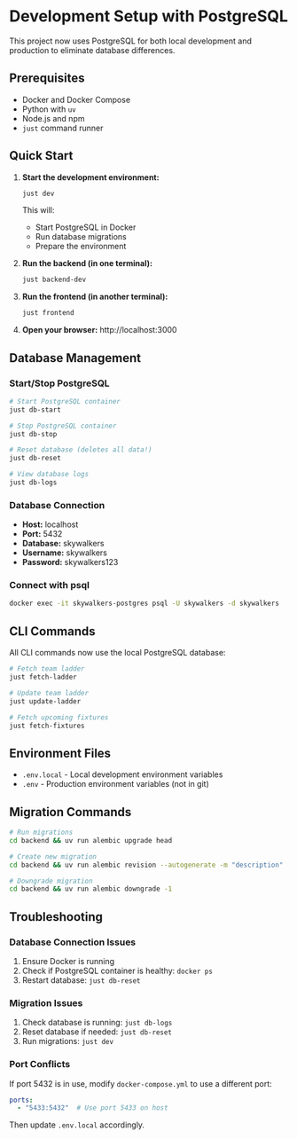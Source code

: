 # Development Setup with PostgreSQL

This project now uses PostgreSQL for both local development and production to eliminate database differences.

## Prerequisites

- Docker and Docker Compose
- Python with `uv`
- Node.js and npm
- `just` command runner

## Quick Start

1. **Start the development environment:**
   ```bash
   just dev
   ```
   This will:
   - Start PostgreSQL in Docker
   - Run database migrations
   - Prepare the environment

2. **Run the backend (in one terminal):**
   ```bash
   just backend-dev
   ```

3. **Run the frontend (in another terminal):**
   ```bash
   just frontend
   ```

4. **Open your browser:** http://localhost:3000

## Database Management

### Start/Stop PostgreSQL
```bash
# Start PostgreSQL container
just db-start

# Stop PostgreSQL container  
just db-stop

# Reset database (deletes all data!)
just db-reset

# View database logs
just db-logs
```

### Database Connection
- **Host:** localhost
- **Port:** 5432
- **Database:** skywalkers  
- **Username:** skywalkers
- **Password:** skywalkers123

### Connect with psql
```bash
docker exec -it skywalkers-postgres psql -U skywalkers -d skywalkers
```

## CLI Commands

All CLI commands now use the local PostgreSQL database:

```bash
# Fetch team ladder
just fetch-ladder

# Update team ladder  
just update-ladder

# Fetch upcoming fixtures
just fetch-fixtures
```

## Environment Files

- `.env.local` - Local development environment variables
- `.env` - Production environment variables (not in git)

## Migration Commands

```bash
# Run migrations
cd backend && uv run alembic upgrade head

# Create new migration
cd backend && uv run alembic revision --autogenerate -m "description"

# Downgrade migration
cd backend && uv run alembic downgrade -1
```

## Troubleshooting

### Database Connection Issues
1. Ensure Docker is running
2. Check if PostgreSQL container is healthy: `docker ps`
3. Restart database: `just db-reset`

### Migration Issues  
1. Check database is running: `just db-logs`
2. Reset database if needed: `just db-reset`
3. Run migrations: `just dev`

### Port Conflicts
If port 5432 is in use, modify `docker-compose.yml` to use a different port:
```yaml
ports:
  - "5433:5432"  # Use port 5433 on host
```
Then update `.env.local` accordingly.